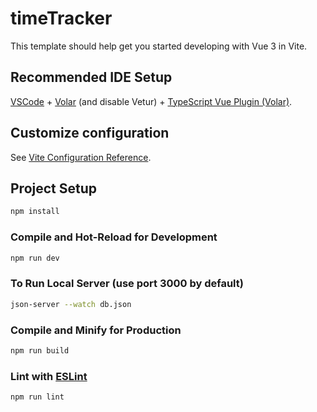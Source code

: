 # timeTracker

This template should help get you started developing with Vue 3 in Vite.

## Recommended IDE Setup

[VSCode](https://code.visualstudio.com/) + [Volar](https://marketplace.visualstudio.com/items?itemName=Vue.volar) (and disable Vetur) + [TypeScript Vue Plugin (Volar)](https://marketplace.visualstudio.com/items?itemName=Vue.vscode-typescript-vue-plugin).

## Customize configuration

See [Vite Configuration Reference](https://vitejs.dev/config/).

## Project Setup

```sh
npm install
```

### Compile and Hot-Reload for Development

```sh
npm run dev
```

### To Run Local Server (use port 3000 by default)
```sh
json-server --watch db.json 
```

### Compile and Minify for Production

```sh
npm run build
```

### Lint with [ESLint](https://eslint.org/)

```sh
npm run lint
```
